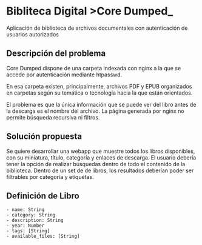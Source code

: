 # Bibliteca Digital >Core Dumped_
Aplicación de biblioteca de archivos documentales con autenticación de usuarios autorizados

## Descripción del problema
Core Dumped dispone de una carpeta indexada con nginx a la que se accede por autenticación mediante htpasswd. 

En esa carpeta existen, principalmente, archivos PDF y EPUB organizados en carpetas según su temática o tecnología hacia la que están orientados.

El problema es que la única información que se puede ver del libro antes de la descarga es el nombre del archivo. La página generada por nginx no permite búsqueda recursiva ni filtros.

## Solución propuesta
Se quiere desarrollar una webapp que muestre todos los libros disponibles, con su miniatura, título, categoría y enlaces de descarga. 
El usuario debería tener la opción de realizar búsquedas dentro de todo el contenido de la biblioteca.
Dentro de un set de de libros, los resultados deberían poder ser filtrables por categoría y etiquetas.

## Definición de Libro
    - name: String
    - category: String
    - description: String
    - year: Number
    - tags: [String]
    - available_files: [String]